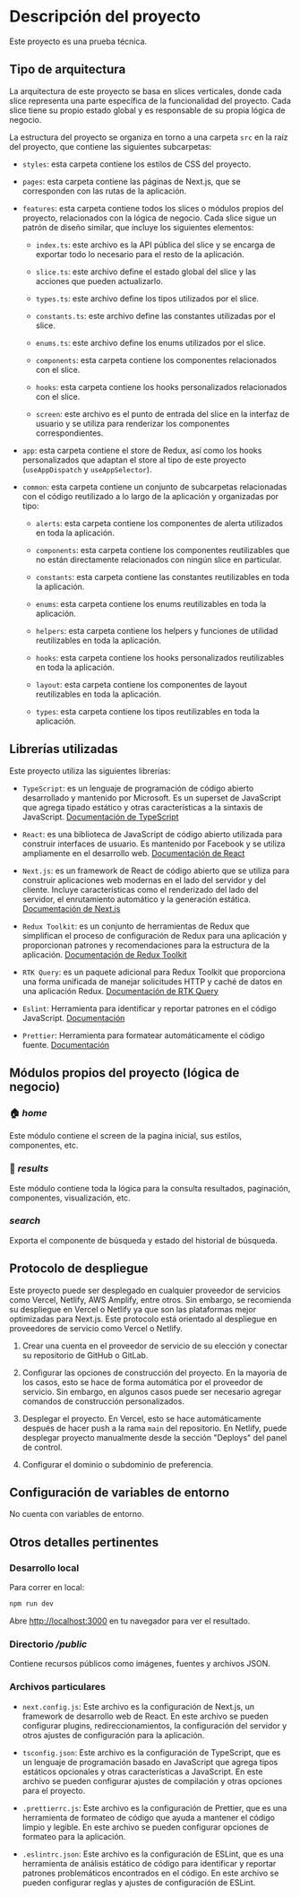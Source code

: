 # Descripción del proyecto

Este proyecto es una prueba técnica.

## Tipo de arquitectura

La arquitectura de este proyecto se basa en slices verticales, donde cada slice representa una parte específica de la funcionalidad del proyecto. Cada slice tiene su propio estado global y es responsable de su propia lógica de negocio.

La estructura del proyecto se organiza en torno a una carpeta `src` en la raíz del proyecto, que contiene las siguientes subcarpetas:

-   `styles`: esta carpeta contiene los estilos de CSS del proyecto.

-   `pages`: esta carpeta contiene las páginas de Next.js, que se corresponden con las rutas de la aplicación.

-   `features`: esta carpeta contiene todos los slices o módulos propios del proyecto, relacionados con la lógica de negocio. Cada slice sigue un patrón de diseño similar, que incluye los siguientes elementos:

    -   `index.ts`: este archivo es la API pública del slice y se encarga de exportar todo lo necesario para el resto de la aplicación.

    -   `slice.ts`: este archivo define el estado global del slice y las acciones que pueden actualizarlo.

    -   `types.ts`: este archivo define los tipos utilizados por el slice.

    -   `constants.ts`: este archivo define las constantes utilizadas por el slice.

    -   `enums.ts`: este archivo define los enums utilizados por el slice.

    -   `components`: esta carpeta contiene los componentes relacionados con el slice.

    -   `hooks`: esta carpeta contiene los hooks personalizados relacionados con el slice.

    -   `screen`: este archivo es el punto de entrada del slice en la interfaz de usuario y se utiliza para renderizar los componentes correspondientes.

-   `app`: esta carpeta contiene el store de Redux, así como los hooks personalizados que adaptan el store al tipo de este proyecto (`useAppDispatch` y `useAppSelector`).

-   `common`: esta carpeta contiene un conjunto de subcarpetas relacionadas con el código reutilizado a lo largo de la aplicación y organizadas por tipo:

    -   `alerts`: esta carpeta contiene los componentes de alerta utilizados en toda la aplicación.

    -   `components`: esta carpeta contiene los componentes reutilizables que no están directamente relacionados con ningún slice en particular.

    -   `constants`: esta carpeta contiene las constantes reutilizables en toda la aplicación.

    -   `enums`: esta carpeta contiene los enums reutilizables en toda la aplicación.

    -   `helpers`: esta carpeta contiene los helpers y funciones de utilidad reutilizables en toda la aplicación.

    -   `hooks`: esta carpeta contiene los hooks personalizados reutilizables en toda la aplicación.

    -   `layout`: esta carpeta contiene los componentes de layout reutilizables en toda la aplicación.

    -   `types`: esta carpeta contiene los tipos reutilizables en toda la aplicación.

## Librerías utilizadas

Este proyecto utiliza las siguientes librerías:

-   `TypeScript`: es un lenguaje de programación de código abierto desarrollado y mantenido por Microsoft. Es un superset de JavaScript que agrega tipado estático y otras características a la sintaxis de JavaScript. [Documentación de TypeScript](https://www.typescriptlang.org/docs/)

-   `React`: es una biblioteca de JavaScript de código abierto utilizada para construir interfaces de usuario. Es mantenido por Facebook y se utiliza ampliamente en el desarrollo web. [Documentación de React](https://reactjs.org/docs/)

-   `Next.js`: es un framework de React de código abierto que se utiliza para construir aplicaciones web modernas en el lado del servidor y del cliente. Incluye características como el renderizado del lado del servidor, el enrutamiento automático y la generación estática. [Documentación de Next.js](https://nextjs.org/docs)

-   `Redux Toolkit`: es un conjunto de herramientas de Redux que simplifican el proceso de configuración de Redux para una aplicación y proporcionan patrones y recomendaciones para la estructura de la aplicación. [Documentación de Redux Toolkit](https://redux-toolkit.js.org/)

-   `RTK Query`: es un paquete adicional para Redux Toolkit que proporciona una forma unificada de manejar solicitudes HTTP y caché de datos en una aplicación Redux. [Documentación de RTK Query](https://redux-toolkit.js.org/rtk-query/overview)

-   `Eslint`: Herramienta para identificar y reportar patrones en el código JavaScript. [Documentación](https://eslint.org/)

-   `Prettier`: Herramienta para formatear automáticamente el código fuente. [Documentación](https://prettier.io/)

## Módulos propios del proyecto (lógica de negocio)

### 🏠 _home_

Este módulo contiene el screen de la pagina inicial, sus estilos, componentes, etc.

### 📝 _results_

Este módulo contiene toda la lógica para la consulta resultados, paginación, componentes, visualización, etc.

### _search_

Exporta el componente de búsqueda y estado del historial de búsqueda.

## Protocolo de despliegue

Este proyecto puede ser desplegado en cualquier proveedor de servicios como Vercel, Netlify, AWS Amplify, entre otros. Sin embargo, se recomienda su despliegue en Vercel o Netlify ya que son las plataformas mejor optimizadas para Next.js. Este protocolo está orientado al despliegue en proveedores de servicio como Vercel o Netlify.

1.  Crear una cuenta en el proveedor de servicio de su elección y conectar su repositorio de GitHub o GitLab.

2.  Configurar las opciones de construcción del proyecto. En la mayoría de los casos, esto se hace de forma automática por el proveedor de servicio. Sin embargo, en algunos casos puede ser necesario agregar comandos de construcción personalizados.

3.  Desplegar el proyecto. En Vercel, esto se hace automáticamente después de hacer push a la rama `main` del repositorio. En Netlify, puede desplegar proyecto manualmente desde la sección "Deploys" del panel de control.

4.  Configurar el dominio o subdominio de preferencia.

## Configuración de variables de entorno

No cuenta con variables de entorno.

## Otros detalles pertinentes

### Desarrollo local

Para correr en local:

```bash
npm run dev
```

Abre [http://localhost:3000](http://localhost:3000/) en tu navegador para ver el resultado.

### Directorio _/public_

Contiene recursos públicos como imágenes, fuentes y archivos JSON.

### Archivos particulares

-   `next.config.js`: Este archivo es la configuración de Next.js, un framework de desarrollo web de React. En este archivo se pueden configurar plugins, redireccionamientos, la configuración del servidor y otros ajustes de configuración para la aplicación.

-   `tsconfig.json`: Este archivo es la configuración de TypeScript, que es un lenguaje de programación basado en JavaScript que agrega tipos estáticos opcionales y otras características a JavaScript. En este archivo se pueden configurar ajustes de compilación y otras opciones para el proyecto.

-   `.prettierrc.js`: Este archivo es la configuración de Prettier, que es una herramienta de formateo de código que ayuda a mantener el código limpio y legible. En este archivo se pueden configurar opciones de formateo para la aplicación.

-   `.eslintrc.json`: Este archivo es la configuración de ESLint, que es una herramienta de análisis estático de código para identificar y reportar patrones problemáticos encontrados en el código. En este archivo se pueden configurar reglas y ajustes de configuración de ESLint.
